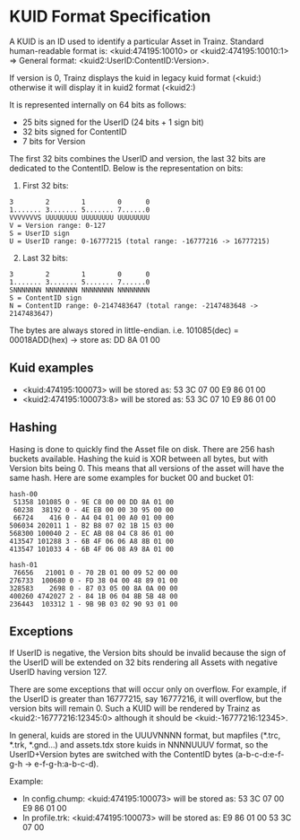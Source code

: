 # KUID Format Specification

A KUID is an ID used to identify a particular Asset in Trainz. Standard human-readable format is: \<kuid:474195:10010\> or \<kuid2:474195:10010:1\> => General format: \<kuid2:UserID:ContentID:Version\>.

If version is 0, Trainz displays the kuid in legacy kuid format (\<kuid:) otherwise it will display it in kuid2 format (\<kuid2:)

It is represented internally on 64 bits as follows:

* 25 bits signed for the UserID (24 bits + 1 sign bit)
* 32 bits signed for ContentID
* 7 bits for Version

The first 32 bits combines the UserID and version, the last 32 bits are dedicated to the ContentID. Below is the representation on bits:

1. First 32 bits:
```
3        2        1        0      0
1....... 3....... 5....... 7......0
VVVVVVVS UUUUUUUU UUUUUUUU UUUUUUUU
V = Version range: 0-127
S = UserID sign 
U = UserID range: 0-16777215 (total range: -16777216 -> 16777215)
```

2. Last 32 bits:
```
3        2        1        0      0
1....... 3....... 5....... 7......0
SNNNNNNN NNNNNNNN NNNNNNNN NNNNNNNN
S = ContentID sign
N = ContentID range: 0-2147483647 (total range: -2147483648 -> 2147483647)
```
The bytes are always stored in little-endian. i.e. 101085(dec) = 00018ADD(hex) -> store as: DD 8A 01 00

## Kuid examples

* \<kuid:474195:100073\> will be stored as: 53 3C 07 00 E9 86 01 00
* \<kuid2:474195:100073:8\> will be stored as: 53 3C 07 10 E9 86 01 00

## Hashing

Hasing is done to quickly find the Asset file on disk. There are 256 hash buckets available. Hashing the kuid is XOR between all bytes, but with Version bits being 0. This means that all versions of the asset will have the same hash.  Here are some examples for bucket 00 and bucket 01:

```
hash-00
 51358 101085 0 - 9E C8 00 00 DD 8A 01 00
 60238  38192 0 - 4E EB 00 00 30 95 00 00
 66724    416 0 - A4 04 01 00 A0 01 00 00
506034 202011 1 - B2 B8 07 02 1B 15 03 00
568300 100040 2 - EC AB 08 04 C8 86 01 00
413547 101288 3 - 6B 4F 06 06 A8 8B 01 00
413547 101033 4 - 6B 4F 06 08 A9 8A 01 00

hash-01
 76656   21001 0 - 70 2B 01 00 09 52 00 00
276733  100680 0 - FD 38 04 00 48 89 01 00
328583    2698 0 - 87 03 05 00 8A 0A 00 00
400260 4742027 2 - 84 1B 06 04 8B 5B 48 00
236443  103312 1 - 9B 9B 03 02 90 93 01 00
```

## Exceptions

If UserID is negative, the Version bits should be invalid because the sign of the UserID will be extended on 32 bits rendering all Assets with negative UserID having version 127.

There are some exceptions that will occur only on overflow. For example, if the UserID is greater than 16777215, say 16777216, it will overflow, but the version bits will remain 0. Such a KUID will be rendered by Trainz as \<kuid2:-16777216:12345:0\> although it should be \<kuid:-16777216:12345\>.

In general, kuids are stored in the UUUVNNNN format, but mapfiles (*.trc, *.trk, *.gnd...) and assets.tdx store kuids in NNNNUUUV format, so the UserID+Version bytes are switched with the ContentID bytes (a-b-c-d:e-f-g-h -> e-f-g-h:a-b-c-d).

Example:
* In config.chump: \<kuid:474195:100073\> will be stored as: 53 3C 07 00 E9 86 01 00
* In profile.trk: \<kuid:474195:100073\> will be stored as: E9 86 01 00 53 3C 07 00
